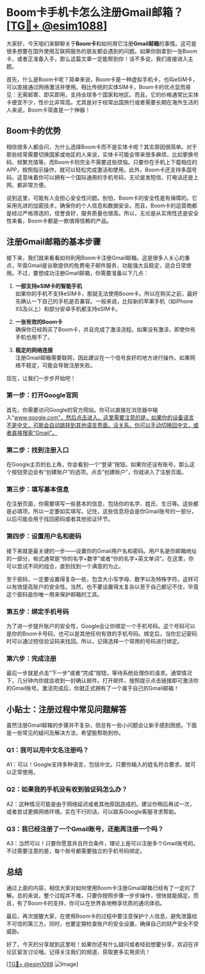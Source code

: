 # Boom卡手机卡怎么注册Gmail邮箱？[[TG💪+ @esim1088](https://t.me/s/esim1088)]

大家好，今天咱们来聊聊关于**Boom卡**和如何用它注册**Gmail邮箱**的事情。这可是很多想要在国外使用互联网服务的朋友都会遇到的问题。如果你刚拿到一张Boom卡，或者正准备入手，那么这篇文章一定能帮到你！话不多说，我们直接进入主题。

首先，什么是Boom卡呢？简单来说，Boom卡是一种虚拟手机卡，也叫eSIM卡，可以直接通过网络激活并使用。相比传统的实体SIM卡，Boom卡的优点显而易见：无需邮寄、即买即用，支持全球多个国家和地区。而且，它的价格通常比实体卡便宜不少，性价比非常高。尤其是对于经常出国旅行或者需要长期在海外生活的人来说，Boom卡简直是一个神器！

## **Boom卡的优势**

相信很多人都会问，为什么选择Boom卡而不是实体卡呢？其实原因很简单。对于那些经常需要切换国家或地区的人来说，实体卡可能会带来很多麻烦，比如更换号码、频繁充值等。而Boom卡则完全不需要这些烦恼。只要你在手机上下载相应的APP，按照指示操作，就可以轻松完成激活和使用。此外，Boom卡还支持多国号码，这意味着你可以拥有一个国际通用的手机号码，无论是发短信、打电话还是上网，都非常方便。

说到这里，可能有人会担心安全性问题。别怕，Boom卡的安全性是有保障的。它采用先进的加密技术，确保你的个人信息和数据安全。而且，Boom卡的运营商都是经过严格筛选的，信誉良好，服务质量也很高。所以，无论是从实用性还是安全性来看，Boom卡都是一款值得信赖的产品。

## 注册Gmail邮箱的基本步骤

接下来，我们就来看看如何利用Boom卡注册Gmail邮箱。这是很多人关心的重点，毕竟Gmail是谷歌提供的免费电子邮件服务，功能强大且稳定，适合日常使用。不过，要想成功注册Gmail邮箱，你需要准备以下几点：

1. **一部支持eSIM卡的智能手机**  
   如果你的手机不支持eSIM卡，那就无法使用Boom卡。所以在购买之前，最好先确认一下自己的手机是否兼容。一般来说，比较新的苹果手机（如iPhone XS及以上）和部分安卓手机都支持eSIM卡。

2. **一张有效的Boom卡**  
   确保你已经购买了Boom卡，并且完成了激活流程。如果没有激活，即使你有手机也用不了。

3. **稳定的网络连接**  
   注册Gmail邮箱需要联网，因此建议在一个信号良好的地方进行操作。如果网络不稳定，可能会导致注册失败。

现在，让我们一步步开始吧！

### 第一步：打开Google官网

首先，你需要访问Google的官方网站。你可以直接在浏览器中输入“www.google.com”，然后点击进入。这里需要注意的是，如果你的设备语言不是中文，可能会自动跳转到其他语言界面。没关系，你可以手动切换回中文，或者直接搜索“Gmail”。

### 第二步：找到注册入口

在Google主页的右上角，你会看到一个“登录”按钮。如果你还没有账号，那么这个按钮旁边会有“创建账户”的选项。点击“创建账户”，你就进入了注册页面。

### 第三步：填写基本信息

在注册页面，你需要填写一些基本的信息，包括你的名字、姓氏、生日等。这些都是必填项，所以一定要如实填写。记住，这些信息将会是你Gmail账号的一部分，以后可能会用于找回密码或者其他验证环节。

### 第四步：设置用户名和密码

接下来就是最关键的一步——设置你的Gmail用户名和密码。用户名是你邮箱地址的一部分，格式通常是“你的名字+数字”或者“你的名字+英文单词”。在这里，你可以尝试不同的组合，直到找到一个满意的为止。

至于密码，一定要设置得复杂一些，包含大小写字母、数字以及特殊字符。这样可以有效提高账户的安全性。当然，也不要设置得太复杂以至于自己都记不住，毕竟这个密码是你唯一用来保护邮箱的工具。

### 第五步：绑定手机号码

为了进一步提升账户的安全性，Google会让你绑定一个手机号码。这个号码可以是你的Boom卡号码，也可以是其他任何有效的手机号码。绑定后，当你忘记密码时可以通过短信验证码来找回。所以，记得选择一个常用的号码进行绑定。

### 第六步：完成注册

最后一步就是点击“下一步”或者“完成”按钮，等待系统处理你的请求。通常情况下，几分钟内你就会收到一封确认邮件。打开邮件，按照提示点击链接即可激活你的Gmail账号。激活完成后，你就正式拥有了一个属于自己的Gmail邮箱！

## 小贴士：注册过程中常见问题解答

虽然注册Gmail邮箱的步骤并不复杂，但总有一些小问题会让新手感到困惑。下面是一些常见的疑问及解决方法，希望能帮助到你。

### Q1：我可以用中文名注册吗？

A1：可以！Google支持多种语言，包括中文。只要你输入的姓名符合要求，就可以正常使用。

### Q2：如果我的手机没有收到验证码怎么办？

A2：这种情况可能是由于网络延迟或者其他原因造成的。建议你稍后再试一次，或者尝试更换网络环境。实在不行的话，可以联系Google客服寻求帮助。

### Q3：我已经注册了一个Gmail账号，还能再注册一个吗？

A3：当然可以！只要你愿意并且符合条件，理论上是可以注册多个Gmail账号的。不过需要注意的是，每个账号都需要独立的手机号码绑定。

## 总结

通过上面的内容，相信大家对如何使用Boom卡注册Gmail邮箱已经有了一定的了解。总的来说，整个过程并不难，只要你按照步骤一步步操作，很快就能搞定。而且，有了Boom卡的支持，你可以在世界各地畅享优质的通讯体验。

最后，再次提醒大家，在使用Boom卡的过程中要注意保护个人信息，避免泄露给不可信的第三方。同时，也要定期检查账户的安全设置，确保自己的财产安全不受威胁。

好了，今天的分享就到这里啦！如果你还有什么疑问或者经验想要分享，欢迎在评论区留言讨论哦。记得关注我们的频道，获取更多实用资讯！

[[TG💪+ @esim1088](https://t.me/s/esim1088) ![Image](https://i.postimg.cc/4NQfJmqS/Snipaste-2025-05-13-00-14-12.png)]